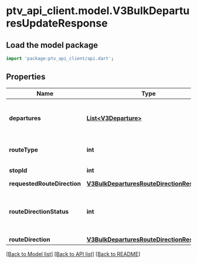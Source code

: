 # ptv_api_client.model.V3BulkDeparturesUpdateResponse

## Load the model package
```dart
import 'package:ptv_api_client/api.dart';
```

## Properties
Name | Type | Description | Notes
------------ | ------------- | ------------- | -------------
**departures** | [**List&lt;V3Departure&gt;**](V3Departure.md) | Timetabled and real-time service departures | [optional] [default to []]
**routeType** | **int** | Transport mode identifier | [optional] [default to null]
**stopId** | **int** | Stop identifier | [optional] [default to null]
**requestedRouteDirection** | [**V3BulkDeparturesRouteDirectionResponse**](V3BulkDeparturesRouteDirectionResponse.md) |  | [optional] [default to null]
**routeDirectionStatus** | **int** | The status of the route direction (changed | unchanged).              If changed, requests should change the requested_route_direction for the route_direction supplied. | [optional] [default to null]
**routeDirection** | [**V3BulkDeparturesRouteDirectionResponse**](V3BulkDeparturesRouteDirectionResponse.md) |  | [optional] [default to null]

[[Back to Model list]](../README.md#documentation-for-models) [[Back to API list]](../README.md#documentation-for-api-endpoints) [[Back to README]](../README.md)



